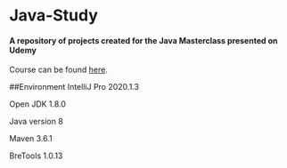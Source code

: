 # Java-Study
#### A repository of projects created for the Java Masterclass presented on Udemy

Course can be found [here](https://www.udemy.com/course/java-the-complete-java-developer-course/).

##Environment
IntelliJ Pro 2020.1.3

Open JDK 1.8.0

Java version 8

Maven 3.6.1

BreTools 1.0.13